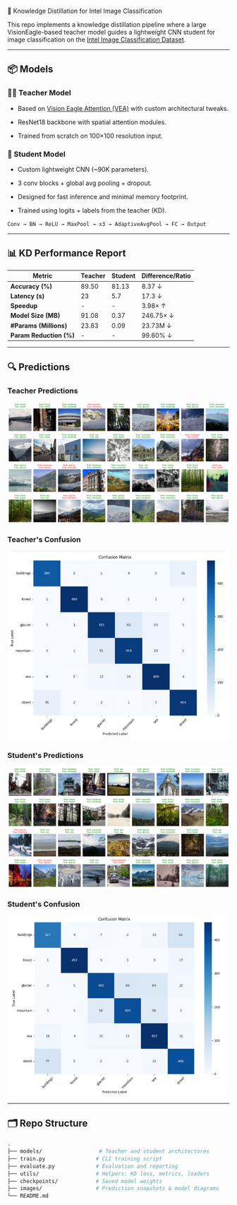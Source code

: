 🧠 Knowledge Distillation for Intel Image Classification

This repo implements a knowledge distillation pipeline where a large VisionEagle-based teacher model guides a lightweight CNN student for image classification on the [Intel Image Classification Dataset](https://www.kaggle.com/datasets/puneet6060/intel-image-classification).

---

## 📦 Models

### 🧑‍🏫 Teacher Model

- Based on [Vision Eagle Attention (VEA)](https://arxiv.org/abs/2411.10564) with custom architectural tweaks.

- ResNet18 backbone with spatial attention modules.

- Trained from scratch on 100×100 resolution input.

### 👶 Student Model

- Custom lightweight CNN (~90K parameters).

- 3 conv blocks + global avg pooling + dropout.

- Designed for fast inference and minimal memory footprint.

- Trained using logits + labels from the teacher (KD).

```text
Conv → BN → ReLU → MaxPool → x3 → AdaptiveAvgPool → FC → Output
```

---

## 📊 KD Performance Report

| Metric                  | Teacher  | Student | Difference/Ratio |
| ----------------------- | -------- | ------- | ---------------- |
| **Accuracy (%)**        | 89.50    | 81.13   | 8.37 ↓           |
| **Latency (s)**         | 23       | 5.7     | 17.3 ↓           |
| **Speedup**             | -        | -       | 3.98× ↑          |
| **Model Size (MB)**     | 91.08    | 0.37    | 246.75× ↓        |
| **#Params (Millions)**  | 23.83    | 0.09    | 23.73M ↓         |
| **Param Reduction (%)** | -        | -       | 99.60% ↓         |

---

## 🔍 Predictions

### Teacher Predictions

![Alt text](snapshots/teacher_predictions.png)


### Teacher's Confusion 
![Alt text](snapshots/confusion_teacher.png)
### 

### Student's Predictions 
![Alt text](snapshots/student_predictions.png)

### Student's Confusion
![Alt text](snapshots/confusion_student.png)

---

## 🗂️ Repo Structure

```bash
.
├── models/                  # Teacher and student architectures
├── train.py                # CLI training script
├── evaluate.py             # Evaluation and reporting
├── utils/                  # Helpers: KD loss, metrics, loaders
├── checkpoints/            # Saved model weights
├── images/                 # Prediction snapshots & model diagrams
└── README.md
```




